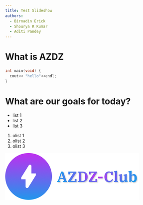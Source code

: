 ```yaml
---
title: Test Slideshow
authors:
  - Birnadin Erick
  - Shourya R Kumar
  - Aditi Pandey
---
```


What is AZDZ
===

```cpp
int main(void) {
  cout<< "hello"<<endl;
}
```

<!-- end_slide -->

What are our goals for today?
===

- list 1
- list 2
- list 3

1. olist 1
1. olist 2
1. olist 3

![Image](img.png)
